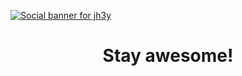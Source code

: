 [![Social banner for jh3y](https://github.com/jh3y/jh3y/raw/master/assets/header-banner.png)](https://jhey.dev)
<h1 align='center'>Stay awesome!</h1>
